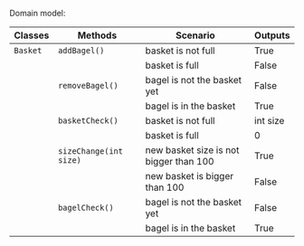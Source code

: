Domain model:


| Classes  | Methods                | Scenario                               | Outputs  |
|----------|------------------------|----------------------------------------|----------|
| `Basket` | `addBagel()`           | basket is not full                     | True     |
|          |                        | basket is full                         | False    |
|          | `removeBagel()`        | bagel is not the basket yet            | False    |
|          |                        | bagel is in the basket                 | True     |
|          | `basketCheck()`        | basket is not full                     | int size |
|          |                        | basket is full                         | 0        |
|          | `sizeChange(int size)` | new basket size is not bigger than 100 | True     |
|          |                        | new basket is bigger than 100          | False    |
|          | `bagelCheck()`         | bagel is not the basket yet            | False    |
|          |                        | bagel is in the basket                 | True     |